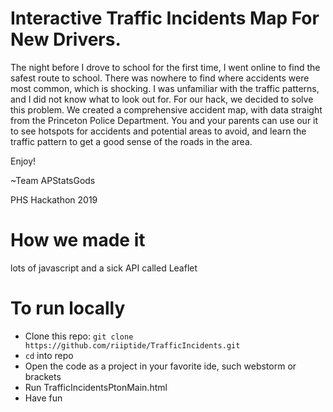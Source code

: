 
# Interactive Traffic Incidents Map For New Drivers.



The night before I drove to school for the first time, I went online to find the safest route to school. There was nowhere to find where accidents were most common, which is shocking. I was unfamiliar with the traffic patterns, and I did not know what to look out for.
For our hack, we decided to solve this problem. We created a comprehensive accident map, with data straight from the Princeton Police Department. You and your parents can use our it to see hotspots for accidents and potential areas to avoid, and learn the traffic pattern to get a good sense of the roads in the area.

Enjoy!

~Team APStatsGods

PHS Hackathon 2019

# How we made it 
lots of javascript and a sick API called Leaflet

# To run locally
- Clone this repo: `git clone https://github.com/riiptide/TrafficIncidents.git`
- `cd` into repo 
- Open the code as a project in your favorite ide, such webstorm or brackets 
- Run TrafficIncidentsPtonMain.html
- Have fun
